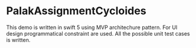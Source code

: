 # PalakAssignmentCycloides
This demo is written in swift 5 using MVP architechure pattern.
For UI design programmatical constraint are used.
All the possible unit test cases is written.
